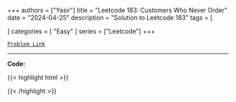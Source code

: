 
+++
authors = ["Yasir"]
title = "Leetcode 183: Customers Who Never Order"
date = "2024-04-25"
description = "Solution to Leetcode 183"
tags = [
    
]
categories = [
    "Easy"
]
series = ["Leetcode"]
+++



[`Problem Link`](https://leetcode.com/problems/customers-who-never-order/description/)

---

**Code:**

{{< highlight html >}}

{{< /highlight >}}

